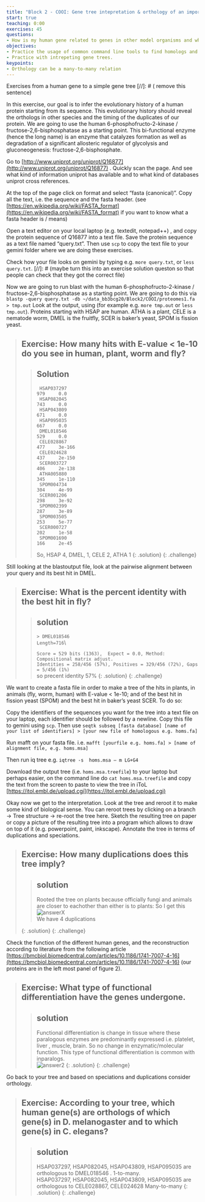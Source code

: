 ```yaml
---
title: "Block 2 - COOI: Gene tree intepretation & orthology of an important metabolic enzyme"
start: true
teaching: 0:00
exercises: 45
questions:
- How is my human gene related to genes in other model organisms and what does this tell me about orthologs 
objectives:
- Practice the usage of common command line tools to find homologs and build gene trees.
- Practice with intrepeting gene trees. 
keypoints:
- Orthology can be a many-to-many relation 
---
```


Exercises from a human gene to a simple gene tree [//]: # ( remove this sentence)

In this exercise, our goal is to infer the evolutionary history of a human protein starting from its sequence. This evolutionary history should reveal the orthologs in other species and the timing of the duplicates of our protein. We are going to use the human 6-phosphofructo-2-kinase / fructose-2,6-bisphosphatase as a starting point. This bi-functional enzyme (hence the long name) is an enzyme that catalyzes formation as well as degradation of a significant allosteric regulator of glycolysis and gluconeogenesis:  fructose-2,6-bisphosphate. 
          
Go to  [http://www.uniprot.org/uniprot/Q16877](http://www.uniprot.org/uniprot/Q16877) . Quickly scan the page. And see what kind of information uniprot has available and to what kind of databases uniprot cross references. 

At the top of the page click on format and select “fasta (canonical)”. Copy all the text, i.e. the sequence and the fasta header. (see [https://en.wikipedia.org/wiki/FASTA_format](https://en.wikipedia.org/wiki/FASTA_format) if you want to know what a fasta header is / means)

Open a text editor on your local laptop (e.g. textedit, notepad++) , and copy the protein sequence of Q16877 into a text file. Save the protein sequence as a text file named “query.txt”. Then use `scp` to copy the text file to your gemini folder where we are doing these exercises.

Check how your file looks on gemini by typing e.g. `more query.txt`, or `less query.txt`.
[//]: # (maybe turn this into an exercise solution queston so that people can check that they got the correct file)

Now we are going to run blast with the human 6-phosphofructo-2-kinase / fructose-2,6-bisphosphatase  as a starting point. We are going to do this via `blastp -query query.txt -db ~/data_bb3bcg20/Block2/COOI/proteomes1.fa > tmp.out`
Look at the output, using (for example e.g. `more tmp.out` or `less tmp.out`). Proteins starting with HSAP are human. ATHA is a plant, CELE is a nematode worm, DMEL is the fruitfly, SCER is baker’s yeast, SPOM is fission yeast. 
> ## Exercise: How many hits with E-value < 1e-10 do you see in human, plant, worm and fly?
>
>> ## Solution
>>      HSAP037297                                                          979     0.0   
>>      HSAP082045                                                          743     0.0   
>>      HSAP043809                                                          671     0.0   
>>      HSAP095035                                                          667     0.0   
>>      DMEL018546                                                          529     0.0   
>>      CELE028867                                                          477     3e-166
>>      CELE024628                                                          437     2e-150
>>      SCER003727                                                          406     2e-138
>>      ATHA005880                                                          345     1e-110
>>      SPOM004734                                                          304     4e-99 
>>      SCER001206                                                          298     3e-92 
>>      SPOM002399                                                          287     3e-89 
>>      SPOM003505                                                          253     5e-77 
>>      SCER000727                                                          202     1e-58 
>>      SPOM001690                                                          166     2e-45
>>
>> So, HSAP 4, DMEL, 1, CELE 2, ATHA 1
> {: .solution}
{: .challenge}

Still looking at the blastoutput file, look at the pairwise alignment between your query and its best hit in DMEL.

> ## Exercise:  What is the percent identity with the best hit in fly?
>> ## solution
>>`> DMEL018546`\
>> `Length=716`\
>>
>>  `Score = 529 bits (1363),  Expect = 0.0, Method: Compositional matrix adjust.`\
>>  `Identities = 258/456 (57%), Positives = 329/456 (72%), Gaps = 5/456 (1%)`\
>> so precent identity 57%
> {: .solution}
{: .challenge}

We want to create a fasta file in order to make a tree of the hits in plants, in animals (fly, worm, human) with E-value < 1e-10; and of the best hit in fission yeast (SPOM) and the best hit in baker’s yeast SCER. To do so:

Copy the identifiers of the sequences you want for the tree into a text file on your laptop, each identifier should be followed by a newline. Copy this file to gemini using `scp`. Then use `seqtk subseq [fasta database] [name of your list of identifiers] > [your new file of homologous e.g. homs.fa]`   

Run mafft on your fasta file. i.e. `mafft [yourfile e.g. homs.fa] > [name of alignment file, e.g. homs.msa]`

Then run iq tree e.g. `iqtree -s  homs.msa – m LG+G4`

Download the output tree (i.e. `homs.msa.treefile`) to your laptop but perhaps easier, on the command line do `cat homs.msa.treefile` and copy the text from the screen to paste to view the tree in iToL [https://itol.embl.de/upload.cgi](https://itol.embl.de/upload.cgi)

Okay now we get to the interpretation. Look at the tree and reroot it to make some kind of biological sense. You can reroot trees by clicking on a branch -> Tree structure -> re-root the tree here. Sketch the resulting tree on paper or copy a picture of the resulting tree into a program which allows to draw on top of it (e.g. powerpoint, paint, inkscape). Annotate the tree in terms of duplications and speciations. 

> ## Exercise: How many duplications does this tree imply? 
>> ## solution
>> Rooted the tree on plants because officially fungi and animals are closer to eachother than either is to plants: So I get this
>> ![answerX](../fig/answer_pfkfp.jpg)\
>> We have 4 duplications 
>>
> {: .solution}
{: .challenge}

Check the function of the different human genes, and the reconstruction according to literature from the following article [https://bmcbiol.biomedcentral.com/articles/10.1186/1741-7007-4-16](https://bmcbiol.biomedcentral.com/articles/10.1186/1741-7007-4-16) (our proteins are in the left most panel of figure 2). 

> ## Exercise:  What type of functional differentiation have the genes undergone.
>> ## solution
>>Functional differentiation is change in tissue where these paralogous enzymes are predominantly expressed i.e. platelet, liver , muscle, brain. So no change in enzymatic/molecular function. This type of functional differentiation is common with inparalogs. \
>>![answer2](../fig/answer_funcparalogs.png)
> {: .solution}
{: .challenge}


Go back to your tree and based on speciations and duplications consider orthology. 
> ## Exercise: According to your tree, which human gene(s) are orthologs of which gene(s) in D. melanogaster and to which gene(s) in C. elegans? 
>> ## solution    
>> HSAP037297, HSAP082045, HSAP043809, HSAP095035 are orthologous to DMEL018546 . 1-to-many.\
>> HSAP037297, HSAP082045, HSAP043809, HSAP095035 are orthologous to CELE028867, CELE024628 Many-to-many
> {: .solution}
{: .challenge}



